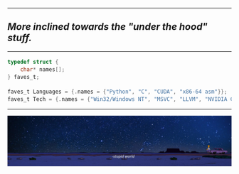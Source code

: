 ------------------------
## ***More inclined towards the "under the hood" stuff.***
------------------------
```C
typedef struct {
    char* names[];
} faves_t;

faves_t Languages = {.names = {"Python", "C", "CUDA", "x86-64 asm"}};
faves_t Tech = {.names = {"Win32/Windows NT", "MSVC", "LLVM", "NVIDIA CUDA Toolkit"}};
```
--------------
![img](./stupidworldsimpsons.jpeg)
